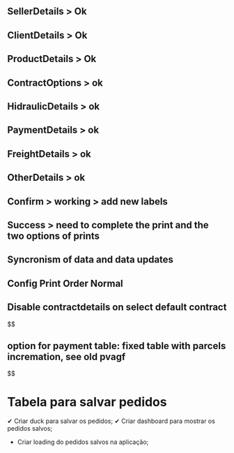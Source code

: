 ## SellerDetails > Ok

## ClientDetails > Ok

## ProductDetails > Ok

## ContractOptions > ok

## HidraulicDetails > ok

## PaymentDetails > ok

## FreightDetails > ok

## OtherDetails > ok

## Confirm > working > add new labels

## Success > need to complete the print and the two options of prints

## Syncronism of data and data updates

## Config Print Order Normal

## Disable contractdetails on select default contract

$$
## option for payment table: fixed table with parcels incremation, see old pvagf
$$

# Tabela para salvar pedidos

✔ Criar duck para salvar os pedidos;
✔ Criar dashboard para mostrar os pedidos salvos;

- Criar loading do pedidos salvos na aplicação;
